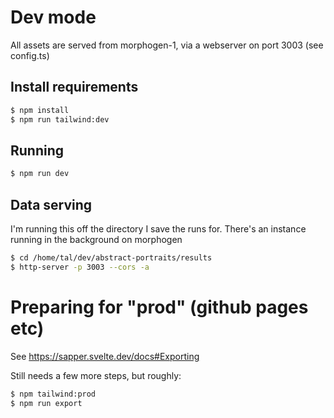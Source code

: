 # Dev mode
All assets are served from morphogen-1, via a webserver on port 3003 (see config.ts)

## Install requirements
```bash
$ npm install
$ npm run tailwind:dev
```

## Running
```bash
$ npm run dev
```

## Data serving
I'm running this off the directory I save the runs for.
There's an instance running in the background on morphogen
```bash
$ cd /home/tal/dev/abstract-portraits/results
$ http-server -p 3003 --cors -a
```

# Preparing for "prod" (github pages etc)
See https://sapper.svelte.dev/docs#Exporting

Still needs a few more steps, but roughly:

```bash
$ npm tailwind:prod
$ npm run export
```
